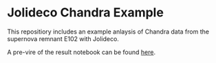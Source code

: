 # Jolideco Chandra Example

This repositiory includes an example anlaysis of Chandra data from the supernova remnant E102 with Jolideco.

A pre-vire of the result notebook can be found [here](https://github.com/jolideco/jolideco-chandra-examples/blob/main/results/e0102-broadband/jolideco/e0102-broadband-jolideco.ipynb).
